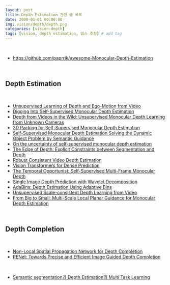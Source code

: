 ```yaml
---
layout: post
title: Depth Estimation 관련 글 목록   
date: 2000-01-01 00:00:00
img: vision/depth/depth.png
categories: [vision-depth] 
tags: [vision, depth estimation, 뎁스 추정] # add tag
---
```


<br>

- https://github.com/paprrik/awesome-Monocular-Depth-Estimation

<br>

## **Depth Estimation**

<br>

- [Unsupervised Learning of Depth and Ego-Motion from Video]()
- [Digging Into Self-Supervised Monocular Depth Estimation]()
- [Depth from Videos in the Wild: Unsupervised Monocular Depth Learning from Unknown Cameras]()
- [3D Packing for Self-Supervised Monocular Depth Estimation]()
- [Self-Supervised Monocular Depth Estimation Solving the Dynamic Object Problem by Semantic Guidance]()
- [On the uncertainty of self-supervised monocular depth estimation]()
- [The Edge of Depth: Explicit Constraints between Segmentation and Depth]()
- [Robust Consistent Video Depth Estimation]()
- [Vision Transformers for Dense Prediction]()
- [The Temporal Opportunist: Self-Supervised Multi-Frame Monocular Depth]()
- [Single Image Depth Prediction with Wavelet Decomposition]()
- [AdaBins: Depth Estimation Using Adaptive Bins]()
- [Unsupervised Scale-consistent Depth Learning from Video]()
- [From Big to Small: Multi-Scale Local Planar Guidance for Monocular Depth Estimation]()

<br>

## **Depth Completion**

<br>

- [Non-Local Spatial Propagation Network for Depth Completion]()
- [PENet: Towards Precise and Efficient Image Guided Depth Completion]()

<br>

- [Semantic segmentation과 Depth Estimation의 Multi Task Learning](https://gaussian37.github.io/vision-depth-seg_depth_mtl/)
